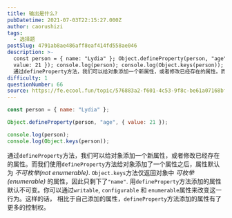 ```yaml
---
title: 输出是什么?
pubDatetime: 2021-07-03T22:15:27.000Z
author: caorushizi
tags:
  - 选择题
postSlug: 4791ab8ae486aff8eaf414fd558ae046
description: >-
  const person = { name: "Lydia" }; Object.defineProperty(person, "age", {
  value: 21 }); console.log(person); console.log(Object.keys(person));
  通过defineProperty方法，我们可以给对象添加一个新属性，或者修改已经存在的属性。而我们使用defineP
difficulty: 1
questionNumber: 66
source: https://fe.ecool.fun/topic/576883a2-f601-4c53-9f8c-be61a07168bf
---
```


```javascript
const person = { name: "Lydia" };

Object.defineProperty(person, "age", { value: 21 });

console.log(person);
console.log(Object.keys(person));
```

通过`defineProperty`方法，我们可以给对象添加一个新属性，或者修改已经存在的属性。而我们使用`defineProperty`方法给对象添加了一个属性之后，属性默认为 _不可枚举(not enumerable)_. `Object.keys`方法仅返回对象中 _可枚举(enumerable)_ 的属性，因此只剩下了`"name"`.
用`defineProperty`方法添加的属性默认不可变。你可以通过`writable`, `configurable` 和 `enumerable`属性来改变这一行为。这样的话， 相比于自己添加的属性，`defineProperty`方法添加的属性有了更多的控制权。

